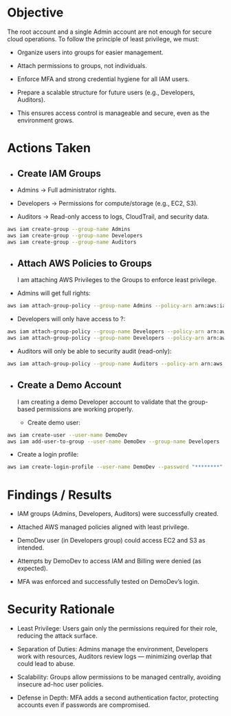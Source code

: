 # Objective

The root account and a single Admin account are not enough for secure cloud operations. To follow the principle of least privilege, we must:

* Organize users into groups for easier management.

* Attach permissions to groups, not individuals.

* Enforce MFA and strong credential hygiene for all IAM users.

* Prepare a scalable structure for future users (e.g., Developers, Auditors).

* This ensures access control is manageable and secure, even as the environment grows.

# Actions Taken
* ## Create IAM Groups

 - Admins → Full administrator rights.

- Developers → Permissions for compute/storage (e.g., EC2, S3).

- Auditors → Read-only access to logs, CloudTrail, and security data.

```bash
aws iam create-group --group-name Admins
aws iam create-group --group-name Developers
aws iam create-group --group-name Auditors
```

* ## Attach AWS Policies to Groups
  I am attaching AWS Privileges to the Groups to enforce least privilege.

- Admins will get full rights:
```bash
aws iam attach-group-policy --group-name Admins --policy-arn arn:aws:iam::aws:policy/AdministratorAccess
```

- Developers will only have access to ?:
```bash
aws iam attach-group-policy --group-name Developers --policy-arn arn:aws:iam::aws:policy/AmazonEC2FullAccess
aws iam attach-group-policy --group-name Developers --policy-arn arn:aws:iam::aws:policy/AmazonS3FullAccess
```

- Auditors will only be able to security audit (read-only):
```bash
aws iam attach-group-policy --group-name Auditors --policy-arn arn:aws:iam::aws:policy/SecurityAudit
```

* ## Create a Demo Account
  I am creating a demo Developer account to validate that the group-based permissions are working properly.

  - Create demo user:
```bash
aws iam create-user --user-name DemoDev
aws iam add-user-to-group --user-name DemoDev --group-name Developers
```

 - Create a login profile:
```bash
aws iam create-login-profile --user-name DemoDev --password "********" --password-reset-required
```

# Findings / Results

- IAM groups (Admins, Developers, Auditors) were successfully created.

- Attached AWS managed policies aligned with least privilege.

- DemoDev user (in Developers group) could access EC2 and S3 as intended.

- Attempts by DemoDev to access IAM and Billing were denied (as expected).

- MFA was enforced and successfully tested on DemoDev’s login.

# Security Rationale

* Least Privilege: Users gain only the permissions required for their role, reducing the attack surface.

* Separation of Duties: Admins manage the environment, Developers work with resources, Auditors review logs — minimizing overlap that could lead to abuse.

* Scalability: Groups allow permissions to be managed centrally, avoiding insecure ad-hoc user policies.

* Defense in Depth: MFA adds a second authentication factor, protecting accounts even if passwords are compromised.
